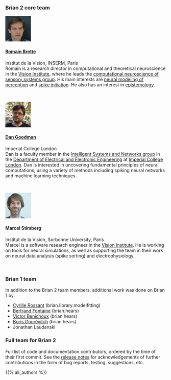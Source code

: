 <!--
.. title: Team
.. slug: team
.. type: text
-->

<div class="row">

<div class="col-md-6 p-4">

<h3>Brian 2 core team</h3>

<div class="card">
    <div class="card-header">
        <a href="http://romainbrette.fr">
            <img class="img-fluid rounded float-right" src="/photos/romain_brette.jpg" style="height: 80px;"/>
            <h4>Romain Brette</h4>
        </a>
        <div class="text-muted">Institut de la Vision, INSERM, Paris</div>
    </div>
    <div class="card-body">
        Romain is a research director in computational and theoretical neuroscience in the
        <a href="http://www.institut-vision.org/">Vision Institute</a>, where
        he leads the
        <a href="http://www.computational-neuroscience-of-sensory-systems.org/">computational neuroscience of sensory
        systems group</a>. His main interests are <a href="http://romainbrette.fr/sensory-systems/">neural modeling of
        perception</a> and <a href="http://romainbrette.fr/spike-initiation/">spike initiation</a>.
        He also has an interest in <a href="http://romainbrette.fr/epistemology/">epistemology</a>.
    </div>
</div>

<p>&nbsp;</p>

<div class="card">
    <div class="card-header">
        <a href="http://neural-reckoning.org/">
            <img class="img-fluid rounded float-right" src="/photos/dan_goodman.jpg" style="height: 80px;"/>
            <h4>Dan Goodman</h4>
        </a>
        <div class="text-muted">Imperial College London</div>
    </div>
    <div class="card-body">
        Dan is a faculty member in the <a href="http://www3.imperial.ac.uk/intellisysnetworks">Intelligent
        Systems and Networks group</a> in the <a href="http://www3.imperial.ac.uk/electricalengineering">Department
        of Electrical and Electronic Engineering</a> at <a href="http://www3.imperial.ac.uk/">Imperial College
        London</a>. Dan is interested in uncovering fundamental principles of neural computations, using a variety of
        methods including spiking neural networks and machine learning techniques.
    </div>
</div>

<p>&nbsp;</p>

<div class="card">
    <div class="card-header">
        <img class="img-fluid rounded float-right" src="/photos/marcel_stimberg.png" style="height: 80px;"/>
        <h4>Marcel Stimberg</h4>
        <div class="text-muted">Institut de la Vision, Sorbonne University, Paris</div>
    </div>
    <div class="card-body">
        Marcel is a software research engineer in the <a href="http://www.institut-vision.org/">Vision Institute</a>.
        He is working on tools for neural simulations, as well as supporting the
        team in their work on neural data analysis (spike sorting) and electrophysiology. 
    </div>
</div>

<p>&nbsp;</p> 

<h3>Brian 1 team</h3>

In addition to the Brian 2 team members, additional work was done on Brian 1 by:

<ul class="list-group list-group-flush">
<li class="list-group-item">
    <a href="http://cyrille.rossant.net/">Cyrille Rossant</a> (brian.library.modelfitting)
</li>
<li class="list-group-item">
    <a href="https://scholar.google.co.uk/citations?user=rAVkCiQAAAAJ&hl=en">Bertrand Fontaine</a> (brian.hears)
</li>
<li class="list-group-item">
    <a href="https://scholar.google.com/citations?user=9EWn7ukAAAAJ&hl=en">Victor Benichoux</a> (brian.hears)
</li>
<li class="list-group-item">
    <a href="http://pi314.net/">Boris Gourévitch</a> (brian.hears)
</li>
<li class="list-group-item">
    Jonathan Laudanski
</li>
</ul>
</div>

<div class="col-md-6 p-4">

<h3>Full team for Brian 2</h3>

<p>
    Full list of code and documentation contributors, ordered by the time of their first commit. See the
    <a href="https://brian2.readthedocs.io/en/stable/introduction/release_notes.html">release notes</a> for
    acknowledgements of further contributions in the form of bug reports, testing, suggestions, etc.
</p>

{{% all_authors %}}

</div>
